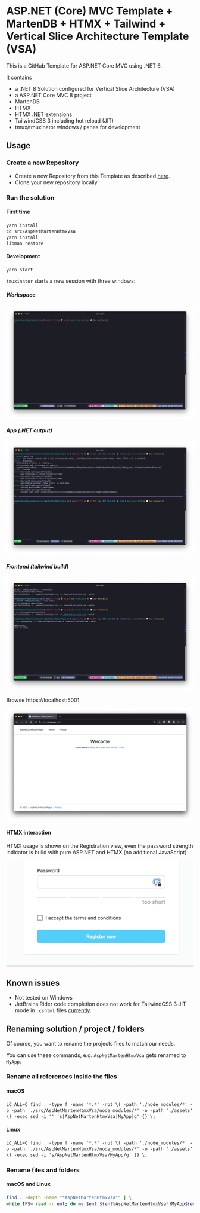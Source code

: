 # ASP.NET (Core) MVC Template + MartenDB + HTMX + Tailwind + Vertical Slice Architecture Template (VSA)

This is a GitHub Template for ASP.NET Core MVC using .NET 6.

It contains

* a .NET 8 Solution configured for Vertical Slice Architecture (VSA)
* a ASP.NET Core MVC 8 project
* MartenDB
* HTMX
* HTMX .NET extensions
* TailwindCSS 3 including hot reload (JIT)
* tmux/tmuxinator windows / panes for development

## Usage

### Create a new Repository

* Create a new Repository from this Template as described [here](https://docs.github.com/en/repositories/creating-and-managing-repositories/creating-a-repository-from-a-template).
* Clone your new repository locally

### Run the solution

#### First time

```
yarn install
cd src/AspNetMartenHtmxVsa
yarn install
libman restore
```

#### Development

```
yarn start
```

`tmuxinator` starts a new session with three windows:

##### Workspace
![](assets/screenshot_iterm_workspace.png)

##### App (.NET output)
![](assets/screenshot_iterm_app.png)

##### Frontend (tailwind build)
![](assets/screenshot_item_tailwind.png)

Browse https://localhost:5001

![](assets/screenshot.png)

#### HTMX interaction

HTMX usage is shown on the Registration view, even the password strength indicator is build with pure ASP.NET and HTMX (no additional JavaScript)

![](assets/PasswordStrengthIndicator.gif)

## Known issues

* Not tested on Windows
* JetBrains Rider code completion does not work for TailwindCSS 3 JIT mode in `.cshtml` files [currently](https://youtrack.jetbrains.com/issue/RIDER-58725).

## Renaming solution / project / folders

Of course, you want to rename the projects files to match our needs.

You can use these commands, e.g. `AspNetMartenHtmxVsa`  gets renamed to `MyApp`:

### Rename all references inside the files

#### macOS

```shell
LC_ALL=C find . -type f -name '*.*' -not \( -path './node_modules/*' -o -path './src/AspNetMartenHtmxVsa/node_modules/*' -o -path './assets' \) -exec sed -i '' 's|AspNetMartenHtmxVsa|MyApp|g' {} \;
```

#### Linux

```shell
LC_ALL=C find . -type f -name '*.*' -not \( -path './node_modules/*' -o -path './src/AspNetMartenHtmxVsa/node_modules/*' -o -path './assets' \) -exec sed -i 's/AspNetMartenHtmxVsa/MyApp/g' {} \;
```

### Rename files and folders

#### macOS and Linux

```bash
find . -depth -name "*AspNetMartenHtmxVsa*" | \
while IFS= read -r ent; do mv $ent ${ent%AspNetMartenHtmxVsa*}MyApp${ent##*AspNetMartenHtmxVsa}; done

```
